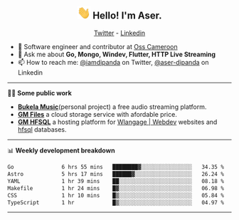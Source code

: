 <h2 align="center"> <img src="https://github.com/gabriel-TheCode/gabriel-TheCode/blob/master/gifs/Hi.gif" width="30px"> Hello! I'm Aser.</h2>
<p align="center">
  <a href="https://twitter.com/iamdipanda">Twitter</a> - 
  <a href="https://www.linkedin.com/in/aser-dipanda/">Linkedin</a>
</p>


- 🔭 Software engineer and contributor at [Oss Cameroon](https://github.com/osscameroon)
- 💬 Ask me about **Go, Mongo, Windev, Flutter, HTTP Live Streaming**
- 📫 How to reach me: [@iamdipanda](https://twitter.com/iamdipanda) on Twitter, [@aser-dipanda](https://www.linkedin.com/in/aser-dipanda/) on Linkedin

-------

👨‍💻 **Some public work**

- **[Bukela Music](https://music.bukela.co)**(personal project) a free audio streaming platform. 
- **[GM Files](https://gamesmania.io)** a cloud storage service with afordable price.
- **[GM HFSQL](https://gamesmania.io)** a hosting platform for [Wlangage | Webdev](https://pcsoft.fr/webdev/index.html) websites and [hfsql](https://pcsoft.fr/accueilpub/hfsql.htm) databases.
-------

📊 **Weekly development breakdown**

<!--START_SECTION:waka-->

```text
Go               6 hrs 55 mins   ████████▓░░░░░░░░░░░░░░░░   34.35 %
Astro            5 hrs 17 mins   ██████▓░░░░░░░░░░░░░░░░░░   26.24 %
YAML             1 hr 39 mins    ██░░░░░░░░░░░░░░░░░░░░░░░   08.18 %
Makefile         1 hr 24 mins    █▓░░░░░░░░░░░░░░░░░░░░░░░   06.98 %
CSS              1 hr 10 mins    █▒░░░░░░░░░░░░░░░░░░░░░░░   05.84 %
TypeScript       1 hr            █▒░░░░░░░░░░░░░░░░░░░░░░░   04.97 %
```

<!--END_SECTION:waka-->

-------

